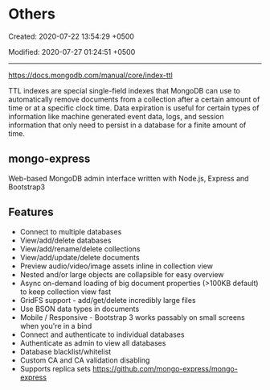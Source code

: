 # Others

Created: 2020-07-22 13:54:29 +0500

Modified: 2020-07-27 01:24:51 +0500

---

<https://docs.mongodb.com/manual/core/index-ttl>

TTL indexes are special single-field indexes that MongoDB can use to automatically remove documents from a collection after a certain amount of time or at a specific clock time. Data expiration is useful for certain types of information like machine generated event data, logs, and session information that only need to persist in a database for a finite amount of time.

## mongo-express

Web-based MongoDB admin interface written with Node.js, Express and Bootstrap3

## Features

- Connect to multiple databases
- View/add/delete databases
- View/add/rename/delete collections
- View/add/update/delete documents
- Preview audio/video/image assets inline in collection view
- Nested and/or large objects are collapsible for easy overview
- Async on-demand loading of big document properties (>100KB default) to keep collection view fast
- GridFS support - add/get/delete incredibly large files
- Use BSON data types in documents
- Mobile / Responsive - Bootstrap 3 works passably on small screens when you're in a bind
- Connect and authenticate to individual databases
- Authenticate as admin to view all databases
- Database blacklist/whitelist
- Custom CA and CA validation disabling
- Supports replica sets
<https://github.com/mongo-express/mongo-express>
